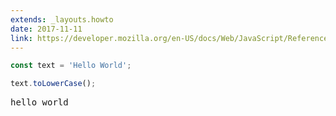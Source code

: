 ```yaml
---
extends: _layouts.howto
date: 2017-11-11
link: https://developer.mozilla.org/en-US/docs/Web/JavaScript/Reference/Global_Objects/String/toLowerCase
---
```



```javascript
const text = 'Hello World';

text.toLowerCase();
```
<pre class="output">hello world</pre>

